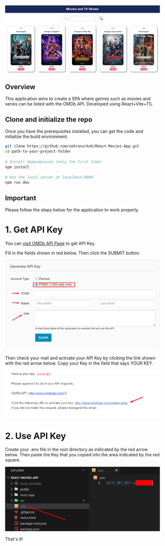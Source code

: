 ![Exapmle](./src/assets/example.png)

## Overview

This application aims to create a SPA where genres such as movies and series can be listed with the OMDb API. Developed using React+Vite+TS.

## Clone and initialize the repo

Once you have the prerequisites installed, you can get the code and initialize the build environment.

```bash
git clone https://github.com/zehranurkok/React-Movies-App.git
cd path-to-your-project-folder

# Install dependencies (only the first time)
npm install

# Run the local server at localhost:8080
npm run dev
```
## Important

Please follow the steps below for the application to work properly.


# 1. Get API Key

You can [visit OMDb API Page](http://www.omdbapi.com/apikey.aspx) to get API Key.

Fill in the fields shown in red below. Then click the SUBMIT button.

![OMDbAPI1](./src/assets/omdbAPI1.png)

Then check your mail and activate your API Key by clicking the link shown with the red arrow below.
Copy your Key in the field that says YOUR KEY.

![OMDbAPI2](./src/assets/omdbAPI2.png)

# 2. Use API Key

Create your .env file in the root directory as indicated by the red arrow below. Then paste the Key that you copied into the area indicated by the red square.

![UseAPI](./src/assets/envfile.png)

That's it!